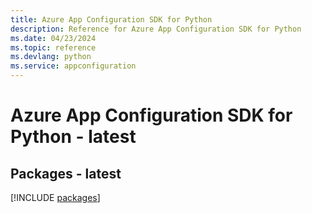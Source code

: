 ```yaml
---
title: Azure App Configuration SDK for Python
description: Reference for Azure App Configuration SDK for Python
ms.date: 04/23/2024
ms.topic: reference
ms.devlang: python
ms.service: appconfiguration
---
```

# Azure App Configuration SDK for Python - latest
## Packages - latest
[!INCLUDE [packages](app-configuration-index.md)]